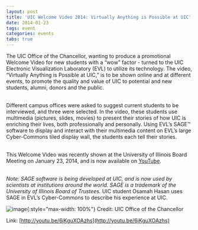```yaml
---
layout: post
title: 'UIC Welcome Video 2014: Virtually Anything is Possible at UIC'
date: 2014-01-23
tags: event
categories: events
tabs: true
---
```


The UIC Office of the Chancellor, wanting to produce a promotional Welcome Video for new students with a &ldquo;wow&rdquo; factor - turned to the UIC Electronic Visualization Laboratory (EVL) to utilize its technology. The video, &ldquo;Virtually Anything is Possible at UIC,&rdquo; is to be shown online and at different events, to promote the quality and value of UIC to potential and new students, alumni, donors and the public.<br><br>

Different campus offices were asked to suggest current students to be interviewed, and three were selected. In the video, these students use multimedia (pictures, slides, movies) to present their stories of how UIC is enriching their lives, both professionally and personally. Using EVL&rsquo;s SAGE&trade; software to display and interact with their multimedia content on EVL&rsquo;s large Cyber-Commons tiled display wall, the students each tell their stories.<br><br>

This Welcome Video was recently shown at the University of Illinois Board Meeting on January 23, 2014, and is now available on <a href="http://youtu.be/6jKguXOAzhs">YouTube</a>.<br><br>

<em>Note: SAGE software is being developed at UIC, and is now used by scientists at institutions around the world. SAGE is a trademark of the University of Illinois Board of Trustees.</em>
UIC student Osamah Hasan uses SAGE in EVL&rsquo;s Cyber-Commons to describe his experience at UIC.

![image](https://www.evl.uic.edu/output/originals/virtuallyuic.png-srcw.jpg){:style="max-width: 100%"}
Credit: UIC Office of the Chancellor


Link: [http://youtu.be/6jKguXOAzhs](http://youtu.be/6jKguXOAzhs)
